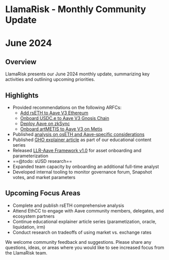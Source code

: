 # LlamaRisk - Monthly Community Update 

# June 2024

## Overview

LlamaRisk presents our June 2024 monthly update, summarizing key activities and outlining upcoming priorities.

## Highlights

- Provided recommendations on the following ARFCs:
    - [Add rsETH to Aave V3 Ethereum](https://governance.aave.com/t/arfc-add-rseth-to-aave-v3-ethereum/17696/7?u=llamarisk)
    - [Onboard USDC.e to Aave V3 Gnosis Chain](https://governance.aave.com/t/arfc-onboard-usdc-e-to-aave-v3-gnosis-chain/17948/2?u=llamarisk)  
    - [Deploy Aave on zkSync](https://governance.aave.com/t/arfc-deployment-of-aave-on-zksync/17937/8?u=llamarisk)
    - [Onboard artMETIS to Aave V3 on Metis](https://governance.aave.com/t/arfc-onboard-artmetis-to-aave-v3-on-metis-market/18079/2?u=llamarisk)
- Published [analysis on osETH and Aave-specific considerations](https://github.com/llama-risk/aave-research/blob/main/research/2024-06-29_oseth_analysis.md)
- Published [GHO explainer article](https://www.llamarisk.com/research/explainer-series-gho-stablecoin) as part of our educational content series
- Released [LLR-Aave Framework v1.0](https://github.com/llama-risk/aave-research/blob/main/frameworks/aave_v3_framework.md) for asset onboarding and parameterization
- ==@todo: sUSD research==
- Expanded team capacity by onboarding an additional full-time analyst 
- Developed internal tooling to monitor governance forum, Snapshot votes, and market parameters

## Upcoming Focus Areas

- Complete and publish rsETH comprehensive analysis
- Attend EthCC to engage with Aave community members, delegates, and ecosystem partners
- Continue educational explainer article series (parametization, oracle, liquidation, irm)
- Conduct research on tradeoffs of using market vs. exchange rates

We welcome community feedback and suggestions. Please share any questions, ideas, or areas where you would like to see increased focus from the LlamaRisk team.
